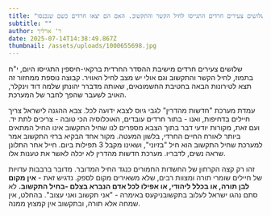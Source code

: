 ```yaml
---
title: "שלושים צעירים חרדים התגייסו לחיל הקשר והתקשוב. האם הם יצאו חרדים כשם שנכנסו? "
subtitle: ""
author: ר' ארליך
date: 2025-07-14T14:38:49.867Z
thumbnail: /assets/uploads/1000655698.jpg
---
```

ש﻿לושים צעירים חרדים מישיבת ההסדר החרדית ברקאי-חיספין התגייסו היום, י"ח בתמוז, לחיל הקשר והתקשוב וגם אולי יש מצב לחיל האוויר. קבוצה נוספת ממחזור זה תצא לטירונות הבאה בחטיבת החשמונאים, שאותה מדברר יהונתן שלמה דוד וינקלר, האויב לשעבר שהפך לחבר של המערכת. 

ע﻿מדת מערכת "חדשות מהדרין" לגבי גיוס לצבא ידועה לכל. צבא ההגנה לישראל צריך חיילים בדחיפות, ואנו - בתור חרדים עובדים, האוכלוסיה הכי טובה - צריכים לתת יד. ועם זאת, מקורות יודעי דבר בתוך הצבא מספרים לנו שחיל התקשוב אינו החיל המתאים ביותר לאורח החיים החרדי, בלשון המעטה. מקור אחד הבקיא ברזי התקשוב אמר למערכת שחיל התקשוב הוא חיל "בזיוני", ושאינו מקבל 3 תפילות ביום. חייל אחר התלונן שראה נשים, לדבריו. מערכת חדשות מהדרין לא יכלה לאשר את טענות אלו.



ז﻿הו רק קצה הקרחון של החשדות החמורים כנגד החיל המדובר. מדובר ברבבות עדויות של חיילים שומרי תורה ומצוות רבים, שלא משאירים מקום לספק. נדגיש זאת - **אין מקום לבן תורה, או בכלל ליהודי, או אפילו לכל אדם הנברא בצלם -בחיל התקשוב.** לא סתם נהגו ישראל לעלוב בתקשובניקעס באימרה - "אני תקשוב ואני עצוב". בהחלט, אין שמחה אלא תורה, ובתקשוב אין קמצוץ ממנה.